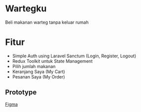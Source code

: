 # Wartegku

Beli makanan warteg tanpa keluar rumah

# Fitur
- Simple Auth using Laravel Sanctum (Login, Register, Logout)
- Redux Toolkit untuk State Management
- Pilih jumlah makanan
- Keranjang Saya (My Cart)
- Pesanan Saya (My Order)

## Prototype

[Figma](https://www.figma.com/file/x49Xv9NiAaJMcLTxudE79W/Wartegku?node-id=0%3A1)
